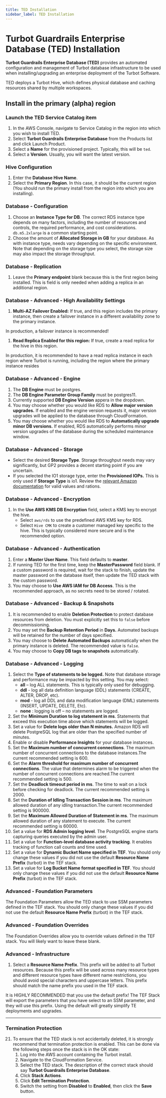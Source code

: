 ```yaml
---
title: TED Installation
sidebar_label: TED Installation
---
```


# Turbot Guardrails Enterprise Database (TED) Installation

**Turbot Guardrails Enterprise Database (TED)** provides an automated configuration and
management of Turbot database infrastructure to be used when
installing/upgrading an enterprise deployment of the Turbot Software.

TED deploys a Turbot Hive, which defines physical database and caching resources
shared by multiple workspaces.

## Install in the primary (alpha) region

### Launch the TED Service Catalog item

1. In the AWS Console, navigate to Service Catalog in the region into which you
   wish to install TED.
1. Select **Turbot Guardrails Enterprise Database** from the Products list and click Launch
   Product.
1. Select a **Name** for the provisioned project. Typically, this will be `ted`.
1. Select a **Version**. Usually, you will want the latest version.

### Hive Configuration

1. Enter the **Database Hive Name**.
1. Select the **Primary Region**. In this case, it should be the current region
   (You should run the primary install from the region into which you are
   installing).

### Database - Configuration

1. Choose an **Instance Type for DB**. The correct RDS instance type depends on
   many factors, including the number of resources and controls, the required
   performance, and cost considerations. `db.m5.2xlarge` is a common starting
   point.
1. Choose the amount of **Allocated Storage in GB** for your database. As with
   instance type, needs vary depending on the specific environment. Note that
   depending on the storage type you select, the storage size may also impact
   the storage throughput.

### Database - Replication

1. Leave the **Primary endpoint** blank because this is the first region being
   installed. This is field is only needed when adding a replica in an
   additional region.

### Database - Advanced - High Availability Settings

1. **Multi-AZ Failover Enabled:** If true, and this region includes the primary
   instance, then create a failover instance in a different availability zone to
   the primary instance.

<div className="alert alert-warning">
    In production, a failover instance is recommended!
</div>

1. **Read Replica Enabled for this region:** If true, create a read replica for
   the hive in this region.

<div className="alert alert-warning">
    In production, it is recommended to have a read replica instance in each region where Turbot is running, including the region where the primary instance resides
</div>

### Database - Advanced - Engine

1. The **DB Engine** must be postgres.
1. The **DB Engine Parameter Group Family** must be postgres11.
1. Currently supported **DB Engine Version** appera in the dropdown.
1. You may choose whether you would like RDS to **Allow major version
   upgrades.** If enabled and the engine version requests it, major version
   upgrades will be applied to the database through CloudFormation.
1. You may choose whether you would like RDS to **Automatically upgrade minor DB
   versions.** If enabled, RDS automatically performs minor version upgrades of
   the database during the scheduled maintenance window.

### Database - Advanced - Storage

- Select the desired **Storage Type**. Storage throughput needs may vary
  significantly, but GP2 provides a decent starting point if you are uncertain.
- If you selected the IO1 storage type, enter the **Provisioned IOPs.** This is
  only used if **Storage Type** is io1. Review the
  [relevant Amazon documentation](https://docs.aws.amazon.com/AWSCloudFormation/latest/UserGuide/aws-properties-rds-database-instance.html#cfn-rds-dbinstance-iops)
  for valid values and rations.

### Database - Advanced - Encryption

1.  In the **Use AWS KMS DB Encryption** field, select a KMS key to encrypt the
    hive.
    - Select `aws/rds` to use the predefined AWS KMS key for RDS.
    - Select `Hive CMK` to create a customer managed key specific to the hive.
      This is typically considered more secure and is the recommended option.

### Database - Advanced - Authentication

1. Enter a **Master User Name**. This field defaults to **master**.
1. If running TED for the first time, keep the **MasterPassword** field blank.
   If a custom password is required, wait for the stack to finish, update the
   master password on the database itself, then update the TED stack with the
   custom password.
1. You may choose to **Use AWS IAM for DB Access**. This is the recommended
   approach, as no secrets need to be stored / rotated.

### Database - Advanced - Backup & Snapshots

1. It is recommended to enable **Deletion Protection** to protect database
   resources from deletion. You must explicitly set this to `false` before
   decommissioning.
1. You may set the **Backup Retention Period** in **Days.** Automated backups
   will be retained for the number of days specified.
1. You may choose to **Delete Automated Backups** automatically when the primary
   instance is deleted. The recommended value is `false`.
1. You may choose to **Copy DB tags to snapshots** automatically.

### Database - Advanced - Logging

1. Select the **Type of statements to be logged.** Note that database storage
   and performance may be impacted by this setting. You may select:
   - **all** – log ALL statements. This is typically only used for debugging.
   - **ddl** - log all data definition language (DDL) statements (CREATE, ALTER,
     DROP, etc).
   - **mod** - log all DDL and data modification language (DML) statements
     (INSERT, UPDATE, DELETE, Etc).
   - **none** : logging is off – no statements are logged.
1. Set the **Minimum Duration to log statement in ms**. Statements that exceed
   this execution time above which statements will be logged.
1. Set a value for **Delete logs older than N minutes.** Amazon RDS will delete
   PostgreSQL log that are older than the specified number of minutes.
1. Enable or disable **Performance Insights** for your database instances.
1. Set the **Maximum number of concurrent connections**. The maximum number of
   concurrent connections to the database instances.The current recommended
   setting is 600.
1. Set the **Alarm threshold for maximum number of concurrent connections**. The
   value that determines alarm to be triggered when the number of concurrent
   connections are reached.The current recommended setting is 500.
1. Set the **Deadlock timeout period in ms**. The time to wait on a lock before
   checking for deadlock. The current recommended setting is 2000.
1. Set the **Duration of Idling Transaction Session in ms**. The maximum allowed
   duration of any idling transaction.The current recommended setting is 900000.
1. Set the **Maximum Allowed Duration of Statement in ms**. The maximum allowed
   duration of any statement to execute. The current recommended setting
   is 60000.
1. Set a value for **RDS Admin logging level**. The PostgreSQL engine starts
   capturing queries executed by the admin user.
1. Set a value for **Function-level database activity tracking**. It enables
   tracking of function call counts and time used.
1. Set a value for **Dynamic Bucket Name specified in TEF**. You should only
   change these values if you did not use the default **Resource Name Prefix**
   (turbot) in the TEF stack.
1. Set a value for **Log Bucket Name format specified in TEF**. You should only
   change these values if you did not use the default **Resource Name Prefix**
   (turbot) in the TEF stack.

### Advanced - Foundation Parameters

The Foundation Parameters allow the TED stack to use SSM parameters defined in
the TEF stack. You should only change these values if you did not use the
default **Resource Name Prefix** (turbot) in the TEF stack.

### Advanced - Foundation Overrides

The Foundation Overrides allow you to override values defined in the TEF stack.
You will likely want to leave these blank.

### Advanced - Infrastructure

1. Select a **Resource Name Prefix**. This prefix will be added to all Turbot
resources. Because this prefix will be used across many resource types and
different resource types have different name restrictions, you should avoid
special characters and uppercase letters. This prefix should match the name
prefix you used in the TEF stack.
<div className="alert alert-warning">
<span style={{color:"red"}}>It is HIGHLY RECOMMENDED that you use the default prefix!</span> The TEF Stack will export the parameters that you have select to an SSM parameter, and they will use this prefix.  Using the default will greatly simplify TE deployments and upgrades.
</div>

---

### Termination Protection

21. To ensure that the TED stack is not accidentally deleted, it is strongly
    recommend that termination protection is enabled. This can be done via the
    following steps once the stack is in the OK state:
    1. Log into the AWS account containing the Turbot install.
    2. Navigate to the CloudFormation Service.
    3. Select the TED stack. The description of the correct stack should say
       **Turbot Guardrails Enterprise Database**.
    4. Click **Stack Actions**.
    5. Click **Edit Termination Protection**.
    6. Switch the setting from **Disabled** to **Enabled**, then click the
       **Save** button.
